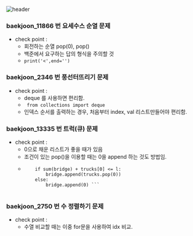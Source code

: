 
![header](https://capsule-render.vercel.app/api?type=waving&color=auto&height=200&text=Welcome!%20&fontSize=60&fontAlignY=40&desc=I'm%20joonho)



### baekjoon_11866 번 요세수스 순열 문제
* check point : 
  * 회전하는 순열 pop(0), pop() 
  * 백준에서 요구하는 답의 형식을 주의할 것 
  * ``` print('<',end='') ```

### baekjoon_2346 번 풍선터뜨리기 문제
* check point :
  * deque 를 사용하면 편리함.
  * ``` from collections import deque```
  * 인덱스 순서를 출력하는 경우, 처음부터 index, val 리스트만들어야 편리함.

### baekjoon_13335 번 트럭(큐) 문제
* check point :
  * 0으로 채운 리스트가 좋을 때가 있음
  * 조건이 있는 pop()을 이용할 때는 0을 append 하는 것도 방법임.
  * ```if bridge:
        if sum(bridge) + trucks[0] <= l:
            bridge.append(trucks.pop(0))
        else:
            bridge.append(0) ```
            
### baekjoon_2750 번 수 정렬하기 문제
* check point :
  * 수열 비교할 때는 이중 for문을 사용하여 idx 비교.
